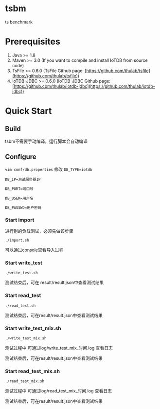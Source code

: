 # tsbm 
ts benchmark 

# Prerequisites
1. Java >= 1.8
2. Maven >= 3.0 (If you want to compile and install IoTDB from source code)
3. TsFile >= 0.6.0 (TsFile Github page: [https://github.com/thulab/tsfile](https://github.com/thulab/tsfile))
4. IoTDB-JDBC >= 0.6.0 (IoTDB-JDBC Github page: [https://github.com/thulab/iotdb-jdbc](https://github.com/thulab/iotdb-jdbc))

# Quick Start
## Build
tsbm不需要手动编译，运行脚本会自动编译 
## Configure 
```vim conf/db.properties``` 
修改 
```DB_TYPE=iotdb``` 

```DB_IP=测试服务器IP``` 

```DB_PORT=端口号```  

```DB_USER=用户名``` 

```DB_PASSWD=用户密码``` 
### Start import
进行别的负载测试，必须先做该步骤 

```./import.sh```

可以通过console查看导入过程 

### Start write_test
```./write_test.sh``` 

测试结束后，可在 result/result.json中查看测试结果 
### Start read_test
```./read_test.sh``` 

测试结束后，可在result/result.json中查看测试结果
### Start write_test_mix.sh
```./write_test_mix.sh``` 

测试过程中 可通过log/write_test_mix_时间.log 查看日志 

测试结束后，可在result/result.json中查看测试结果 
### Start read_test_mix.sh
```./read_test_mix.sh``` 

测试过程中 可通过log/read_test_mix_时间.log 查看日志 

测试结束后，可在result/result.json中查看测试结果 
